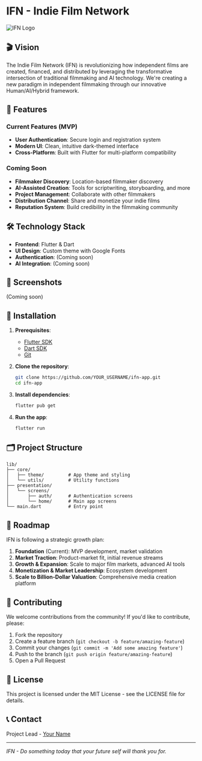 # IFN - Indie Film Network

![IFN Logo](https://scontent-atl3-2.xx.fbcdn.net/v/t39.30808-6/327601704_524643413065749_6778700971801201980_n.png?_nc_cat=101&ccb=1-7&_nc_sid=cc71e4&_nc_ohc=3Tzjkq1pzEMQ7kNvgGX5w3_&_nc_oc=AdliikR5v2NUfj9NzN44WA_JhSHohTVqmEsPeuUmN-WKMhsHmfORIHoDwewbdHouAncACpZLzKMdpjaaaKvwah4c&_nc_zt=23&_nc_ht=scontent-atl3-2.xx&_nc_gid=5Vl6Fe83F1tBI0Da02EiLw&oh=00_AYGd2q6qxAVFrQIbWJS8u1NLjxxjDtgHS9XRd9FnQtLipA&oe=67E2F0A0)

## 🎬 Vision

The Indie Film Network (IFN) is revolutionizing how independent films are created, financed, and distributed by leveraging the transformative intersection of traditional filmmaking and AI technology. We're creating a new paradigm in independent filmmaking through our innovative Human/AI/Hybrid framework.

## 🚀 Features

### Current Features (MVP)
- **User Authentication**: Secure login and registration system
- **Modern UI**: Clean, intuitive dark-themed interface
- **Cross-Platform**: Built with Flutter for multi-platform compatibility

### Coming Soon
- **Filmmaker Discovery**: Location-based filmmaker discovery
- **AI-Assisted Creation**: Tools for scriptwriting, storyboarding, and more
- **Project Management**: Collaborate with other filmmakers
- **Distribution Channel**: Share and monetize your indie films
- **Reputation System**: Build credibility in the filmmaking community

## 🛠️ Technology Stack

- **Frontend**: Flutter & Dart
- **UI Design**: Custom theme with Google Fonts
- **Authentication**: (Coming soon)
- **AI Integration**: (Coming soon)

## 📱 Screenshots

(Coming soon)

## 🔧 Installation

1. **Prerequisites**:
   - [Flutter SDK](https://flutter.dev/docs/get-started/install)
   - [Dart SDK](https://dart.dev/get-dart)
   - [Git](https://git-scm.com/downloads)

2. **Clone the repository**:
   ```bash
   git clone https://github.com/YOUR_USERNAME/ifn-app.git
   cd ifn-app
   ```

3. **Install dependencies**:
   ```bash
   flutter pub get
   ```

4. **Run the app**:
   ```bash
   flutter run
   ```

## 🗂️ Project Structure

```
lib/
├── core/
│   ├── theme/         # App theme and styling
│   └── utils/         # Utility functions
├── presentation/
│   └── screens/
│       ├── auth/      # Authentication screens
│       └── home/      # Main app screens
└── main.dart          # Entry point
```

## 🔮 Roadmap

IFN is following a strategic growth plan:

1. **Foundation** (Current): MVP development, market validation
2. **Market Traction**: Product-market fit, initial revenue streams
3. **Growth & Expansion**: Scale to major film markets, advanced AI tools
4. **Monetization & Market Leadership**: Ecosystem development
5. **Scale to Billion-Dollar Valuation**: Comprehensive media creation platform

## 👥 Contributing

We welcome contributions from the community! If you'd like to contribute, please:

1. Fork the repository
2. Create a feature branch (`git checkout -b feature/amazing-feature`)
3. Commit your changes (`git commit -m 'Add some amazing feature'`)
4. Push to the branch (`git push origin feature/amazing-feature`)
5. Open a Pull Request

## 📄 License

This project is licensed under the MIT License - see the LICENSE file for details.

## 📞 Contact

Project Lead - [Your Name](mailto:your.email@example.com)

---

*IFN - Do something today that your future self will thank you for.*
